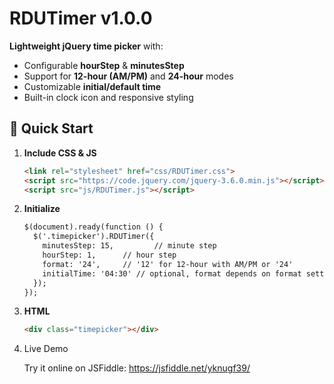 # RDUTimer v1.0.0

**Lightweight jQuery time picker** with:

- Configurable **hourStep** & **minutesStep**  
- Support for **12-hour (AM/PM)** and **24-hour** modes  
- Customizable **initial/default time**  
- Built-in clock icon and responsive styling  

## 🚀 Quick Start

1. **Include CSS & JS**  
   ```html
   <link rel="stylesheet" href="css/RDUTimer.css">
   <script src="https://code.jquery.com/jquery-3.6.0.min.js"></script>
   <script src="js/RDUTimer.js"></script>

2. **Initialize**
    ```html
    $(document).ready(function () {
      $('.timepicker').RDUTimer({
        minutesStep: 15,         // minute step
        hourStep: 1,      // hour step
        format: '24',     // '12' for 12-hour with AM/PM or '24'
        initialTime: '04:30' // optional, format depends on format setting (exam: 08:30 PM / 20:30)
      });
    });

3. **HTML**
    ```html
    <div class="timepicker"></div>

4. Live Demo

    Try it online on JSFiddle: https://jsfiddle.net/yknugf39/

